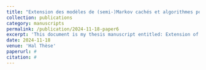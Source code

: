 ```yaml
---
title: "Extension des modèles de (semi-)Markov cachés et algorithmes pour estimer la dynamique de (méta)populations partiellement observables"
collection: publications
category: manuscripts
permalink: /publication/2024-11-18-paper6
excerpt: 'This document is my thesis manuscript entitled: Extension of hidden (semi-)Markov models and algorithms for estimating the dynamics of partially observable (meta)populations. Its language is French.' 
date: 2024-11-18
venue: 'Hal Thèse'
paperurl: #
citation: #
---
```

